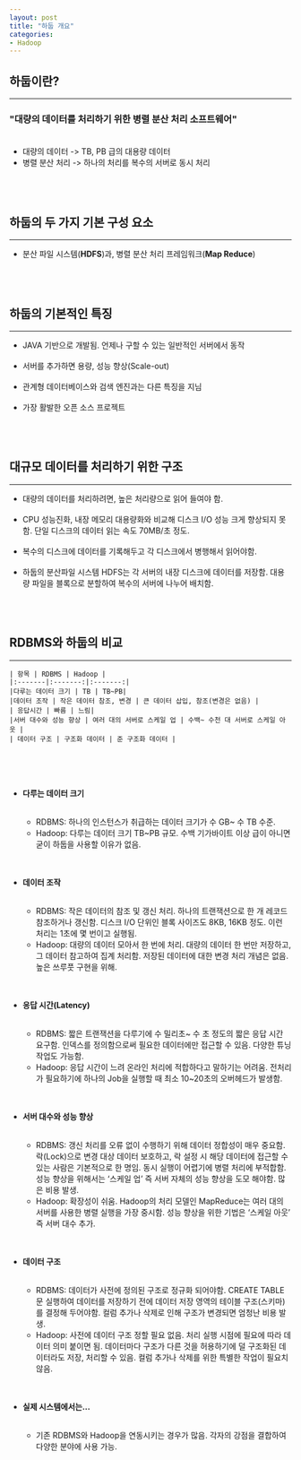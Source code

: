 ```yaml
---
layout: post
title: "하둡 개요"
categories:
- Hadoop
---
```


## 하둡이란? 
---
###	"**대량의 데이터**를 처리하기 위한 **병렬 분산 처리** 소프트웨어"<br/><br/>
-	대량의 데이터 -> TB, PB 급의 대용량 데이터
-	병렬 분산 처리 -> 하나의 처리를 복수의 서버로 동시 처리<br/><br/><br/><br/>


## 하둡의 두 가지 기본 구성 요소
---
-	분산 파일 시스템(**HDFS**)과, 병렬 분산 처리 프레임워크(**Map Reduce**)<br/><br/><br/><br/>


## 하둡의 기본적인 특징
---
-	JAVA 기반으로 개발됨. 언제나 구할 수 있는 일반적인 서버에서 동작<br/><br/>
-	서버를 추가하면 용량, 성능 향상(Scale-out)<br/><br/>
-	관계형 데이터베이스와 검색 엔진과는 다른 특징을 지님<br/><br/>
-	가장 활발한 오픈 소스 프로젝트<br/><br/><br/><br/>


## 대규모 데이터를 처리하기 위한 구조
---
-	대량의 데이터를 처리하려면, 높은 처리량으로 읽어 들여야 함.<br/><br/>
-	CPU 성능진화, 내장 메모리 대용량화와 비교해 디스크 I/O 성능 크게 향상되지 못함. 단일 디스크의 데이터 읽는 속도 70MB/초 정도.<br/><br/>
-	복수의 디스크에 데이터를 기록해두고 각 디스크에서 병행해서 읽어야함.<br/><br/>
-	하둡의 분산파일 시스템 HDFS는 각 서버의 내장 디스크에 데이터를 저장함. 대용량 파일을 블록으로 분할하여 복수의 서버에 나누어 배치함.<br/><br/><br/><br/>





## RDBMS와 하둡의 비교
---

    | 항목 | RDBMS | Hadoop |
    |:-------|:-------:|:-------:|
    |다루는 데이터 크기 | TB | TB~PB|
    |데이터 조작 | 작은 데이터 참조, 변경 | 큰 데이터 삽입, 참조(변경은 없음) |
    | 응답시간 | 빠름 | 느림|
    |서버 대수와 성능 향상 | 여러 대의 서버로 스케일 업 | 수백~ 수천 대 서버로 스케일 아웃 |
    | 데이터 구조 | 구조화 데이터 | 준 구조화 데이터 |
    
<br/><br/><br/>

* **다루는 데이터 크기**<br/><br/>
    -	RDBMS: 하나의 인스턴스가 취급하는 데이터 크기가 수 GB~ 수 TB 수준.
    -	Hadoop: 다루는 데이터 크기 TB~PB 규모. 수백 기가바이트 이상 급이 아니면 굳이 하둡을 사용할 이유가 없음.<br/><br/><br/>

* **데이터 조작**<br/><br/>
    - RDBMS: 작은 데이터의 참조 및 갱신 처리. 하나의 트랜잭션으로 한 개 레코드 참조하거나 갱신함. 디스크 I/O 단위인 블록 사이즈도 8KB, 16KB 정도. 이런 처리는 1초에 몇 번이고 실행됨.
    - Hadoop: 대량의 데이터 모아서 한 번에 처리. 대량의 데이터 한 번만 저장하고, 그 데이터 참고하여 집계 처리함. 저장된 데이터에 대한 변경 처리 개념은 없음. 높은 쓰루풋 구현을 위해.<br/><br/><br/>

* **응답 시간(Latency)**<br/><br/>
    -	RDBMS: 짧은 트랜잭션을 다루기에 수 밀리초~ 수 초 정도의 짧은 응답 시간 요구함. 인덱스를 정의함으로써 필요한 데이터에만 접근할 수 있음. 다양한 튜닝 작업도 가능함.
    -	Hadoop: 응답 시간이 느려 온라인 처리에 적합하다고 말하기는 어려움. 전처리가 필요하기에 하나의 Job을 실행할 때 최소 10~20초의 오버헤드가 발생함.<br/><br/><br/>

* **서버 대수와 성능 향상**<br/><br/>
    -	RDBMS: 갱신 처리를 오류 없이 수행하기 위해 데이터 정합성이 매우 중요함. 락(Lock)으로 변경 대상 데이터 보호하고, 락 설정 시 해당 데이터에 접근할 수 있는 사람은 기본적으로 한 명임. 동시 실행이 어렵기에 병렬 처리에 부적합함. 성능 향상을 위해서는 ‘스케일 업’ 즉 서버 자체의 성능 향상을 도모 해야함. 많은 비용 발생.
    -	Hadoop: 확장성이 쉬움. Hadoop의 처리 모델인 MapReduce는 여러 대의 서버를 사용한 병렬 실행을 가장 중시함. 성능 향상을 위한 기법은 ‘스케일 아웃’ 즉 서버 대수 추가.<br/><br/><br/>

* **데이터 구조**<br/><br/>
    -	RDBMS: 데이터가 사전에 정의된 구조로 정규화 되어야함. CREATE TABLE문 실행하여 데이터를 저장하기 전에 데이터 저장 영역의 테이블 구조(스키마)를 결정해 두어야함. 컬럼 추가나 삭제로 인해 구조가 변경되면 엄청난 비용 발생.
    -	Hadoop: 사전에 데이터 구조 정할 필요 없음. 처리 실행 시점에 필요에 따라 데이터 의미 붙이면 됨. 데이터마다 구조가 다른 것을 허용하기에 덜 구조화된 데이터라도 저장, 처리할 수 있음. 컬럼 추가나 삭제를 위한 특별한 작업이 필요치 않음.<br/><br/><br/>

* **실제 시스템에서는...**<br/><br/>
    - 기존 RDBMS와 Hadoop을 연동시키는 경우가 많음. 각자의 강점을 결합하여 다양한 분야에 사용 가능.
